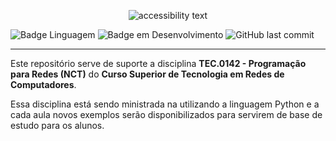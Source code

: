 <p align="center">
  <img src="https://user-images.githubusercontent.com/23036697/179610525-9ee37437-9302-4681-a5e7-7ce84cd6776a.png" alt="accessibility text">
</p>

![Badge Linguagem](http://img.shields.io/static/v1?label=LINGUAGEM&message=PYTHON&color=informational&style=plastic)
![Badge em Desenvolvimento](http://img.shields.io/static/v1?label=STATUS&message=EM%20DESENVOLVIMENTO&color=yellowgreen&style=plastic)
![GitHub last commit](https://img.shields.io/github/last-commit/IFRN-ExampleClasses/2023.1-ProgRedes?label=%C3%9ALTIMA%20ATUALIZA%C3%87%C3%83O&style=plastic)
<hr/>


<p>Este repositório serve de suporte a disciplina <b>TEC.0142 - Programação para Redes (NCT)</b> do <b>Curso Superior de Tecnologia em Redes de Computadores</b>. 

<p>Essa disciplina está sendo ministrada na utilizando a linguagem Python e a cada aula novos exemplos serão disponibilizados para servirem de base de estudo para os alunos.</p>
